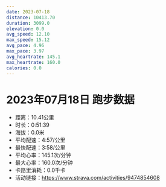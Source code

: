 ```yaml
---
date: 2023-07-18
distance: 10413.70
duration: 3099.0
elevation: 0.0
avg_speed: 12.10
max_speed: 15.12
avg_pace: 4.96
max_pace: 3.97
avg_heartrate: 145.1
max_heartrate: 160.0
calories: 0.0
---
```


# 2023年07月18日 跑步数据

- 距离：10.41公里
- 时长：0:51:39
- 海拔：0.0米
- 平均配速：4:57/公里
- 最快配速：3:58/公里
- 平均心率：145.1次/分钟
- 最大心率：160.0次/分钟
- 卡路里消耗：0.0千卡
- 活动链接：https://www.strava.com/activities/9474854608

